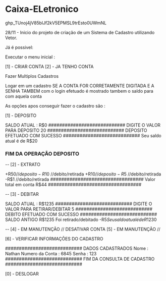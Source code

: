 # Caixa-ELetronico

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

28/11 - Inicio do projeto de criação de um Sistema de Cadastro utilizando Vetor. 

Já é possivel:

Executar  o menu inicial :

[1] - CRIAR CONTA
[2] - JA TENHO CONTA


Fazer Multiplos Cadastros

Logar em um cadastro SE A CONTA FOR CORRETAMENTE DIGITADA E A SENHA TAMBEM
com o login efetuado é mostrado tambem o saldo para com aquela conta


As opções apos conseguir fazer o cadastro são :

[1] - DEPOSITO

SALDO ATUAL : R$0
############################
DIGITE O VALOR PARA DEPOSITO
20
############################
DEPOSITO EFETUADO COM SUCESSO
############################
Seu saldo atual é de R$20
### FIM DA OPERAÇÃO DEPOSITO ###

--
[2] - EXTRATO

+R$50 //deposito
-R$10 //debito/retirada
+R$10 //deposito
-R$5  //debito/retirada
-R$1  //debito/retirada
##################################
Valor total em conta R$44
##################################

--
[3] - DEBITAR

SALDO ATUAL : R$1235
############################
DIGITE O VALOR PARA RETIRAR/DEBITAR
5
############################
DEBITO EFETUADO COM SUCESSO
############################
SALDO ANTIGO R$1235
Foi retirado/debitado -R$5
Seu saldo atual é de R$1230

--
[4] - EM MANUTENÇÃO // DESATIVAR CONTA
[5] - EM MANUTENÇÃO //

[6] - VERIFICAR INFORMAÇÕES DO CADASTRO

############################
DADOS CADASTRADOS
Nome : Nathan
Numero da Conta : 6845
Senha : 123
############################
FIM DA CONSULTA DE CADASTRO
############################

[0] - DESLOGAR
